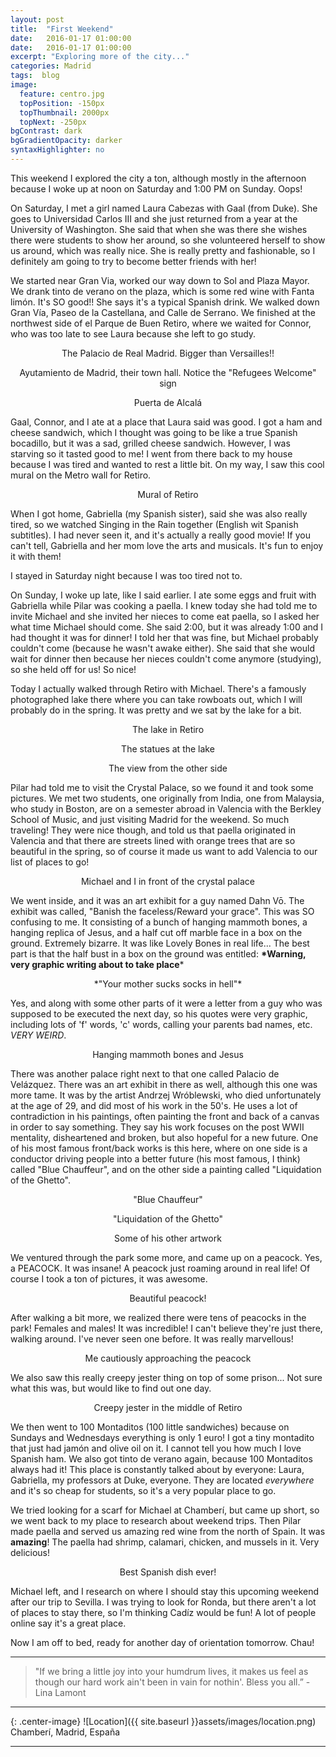 ```yaml
---
layout: post
title:  "First Weekend"
date:   2016-01-17 01:00:00
date:   2016-01-17 01:00:00
excerpt: "Exploring more of the city..."
categories: Madrid
tags:  blog
image:
  feature: centro.jpg
  topPosition: -150px
  topThumbnail: 2000px
  topNext: -250px
bgContrast: dark
bgGradientOpacity: darker
syntaxHighlighter: no
---
```


This weekend I explored the city a ton, although mostly in the afternoon because I woke up at noon on Saturday and 1:00 PM on Sunday. Oops!

On Saturday, I met a girl named Laura Cabezas with Gaal (from Duke). She goes to Universidad Carlos III and she just returned from a year at the University of Washington. She said that when she was there she wishes there were students to show her around, so she volunteered herself to show us around, which was really nice. She is really pretty and fashionable, so I definitely am going to try to become better friends with her!

We started near Gran Via, worked our way down to Sol and Plaza Mayor. We drank tinto de verano on the plaza, which is some red wine with Fanta limón. It's SO good!! She says it's a typical Spanish drink. We walked down Gran Vía, Paseo de la Castellana, and Calle de Serrano. We finished at the northwest side of el Parque de Buen Retiro, where we waited for Connor, who was too late to see Laura because she left to go study.

<div class="img img--fullContainer img--14xLeading" style="background-image: url({{ site.baseurl_posts_img }}spain/firstweekend/palacio.jpg);"></div>
<center><p style="font-size: 14px;">The Palacio de Real Madrid. Bigger than Versailles!!</p></center>

<div class="img img--fullContainer img--14xLeading" style="background-image: url({{ site.baseurl_posts_img }}spain/firstweekend/townhall.jpg);"></div>
<center><p style="font-size: 14px;">Ayutamiento de Madrid, their town hall. Notice the "Refugees Welcome" sign</p></center>

<div class="img img--fullContainer img--14xLeading" style="background-image: url({{ site.baseurl_posts_img }}spain/firstweekend/threearches.jpg);"></div>
<center><p style="font-size: 14px;">Puerta de Alcalá</p></center>

Gaal, Connor, and I ate at a place that Laura said was good. I got a ham and cheese sandwich, which I thought was going to be like a true Spanish bocadillo, but it was a sad, grilled cheese sandwich. However, I was starving so it tasted good to me! I went from there back to my house because I was tired and wanted to rest a little bit. On my way, I saw this cool mural on the Metro wall for Retiro.

<div class="img img--fullContainer img--14xLeading" style="background-image: url({{ site.baseurl_posts_img }}spain/firstweekend/arte.jpg);"></div>
<center><p style="font-size: 14px;">Mural of Retiro</p></center>

When I got home, Gabriella (my Spanish sister), said she was also really tired, so we watched Singing in the Rain together (English wit Spanish subtitles). I had never seen it, and it's actually a really good movie! If you can't tell, Gabriella and her mom love the arts and musicals. It's fun to enjoy it with them!

I stayed in Saturday night because I was too tired not to.

On Sunday, I woke up late, like I said earlier. I ate some eggs and fruit with Gabriella while Pilar was cooking a paella. I knew today she had told me to invite Michael and she invited her nieces to come eat paella, so I asked her what time Michael should come. She said 2:00, but it was already 1:00 and I had thought it was for dinner! I told her that was fine, but Michael probably couldn't come (because he wasn't awake either). She said that she would wait for dinner then because her nieces couldn't come anymore (studying), so she held off for us! So nice!

Today I actually walked through Retiro with Michael. There's a famously photographed lake there where you can take rowboats out, which I will probably do in the spring. It was pretty and we sat by the lake for a bit.

<div class="img img--fullContainer img--14xLeading" style="background-image: url({{ site.baseurl_posts_img }}spain/firstweekend/retiro1.jpg);"></div>
<center><p style="font-size: 14px;">The lake in Retiro</p></center>

<div class="img img--fullContainer img--14xLeading" style="background-image: url({{ site.baseurl_posts_img }}spain/firstweekend/retiro2.jpg);"></div>
<center><p style="font-size: 14px;">The statues at the lake</p></center>

<div class="img img--fullContainer img--14xLeading" style="background-image: url({{ site.baseurl_posts_img }}spain/firstweekend/retiro3.jpg);"></div>
<center><p style="font-size: 14px;">The view from the other side</p></center>

Pilar had told me to visit the Crystal Palace, so we found it and took some pictures. We met two students, one originally from India, one from Malaysia, who study in Boston, are on a semester abroad in Valencia with the Berkley School of Music, and just visiting Madrid for the weekend. So much traveling! They were nice though, and told us that paella originated in Valencia and that there are streets lined with orange trees that are so beautiful in the spring, so of course it made us want to add Valencia to our list of places to go!

<div class="img img--fullContainer img--14xLeading" style="background-image: url({{ site.baseurl_posts_img }}spain/firstweekend/crystal.jpg);"></div>
<center><p style="font-size: 14px;">Michael and I in front of the crystal palace</p></center>

We went inside, and it was an art exhibit for a guy named Dahn Vō. The exhibit was called, "Banish the faceless/Reward your grace". This was SO confusing to me. It consisting of a bunch of hanging mammoth bones, a hanging replica of Jesus, and a half cut off marble face in a box on the ground. Extremely bizarre. It was like Lovely Bones in real life... The best part is that the half bust in a box on the ground was entitled:
**\*Warning, very graphic writing about to take place**\*

<center>*"Your mother sucks socks in hell"*</center>

Yes, and along with some other parts of it were a letter from a guy who was supposed to be executed the next day, so his quotes were very graphic, including lots of 'f' words, 'c' words, calling your parents bad names, etc. *VERY WEIRD*.

<div class="img img--fullContainer img--14xLeading" style="background-image: url({{ site.baseurl_posts_img }}spain/firstweekend/bones.jpg);"></div>
<center><p style="font-size: 14px;">Hanging mammoth bones and Jesus</p></center>

There was another palace right next to that one called Palacio de Velázquez. There was an art exhibit in there as well, although this one was more tame. It was by the artist Andrzej Wróblewski, who died unfortunately at the age of 29, and did most of his work in the 50's. He uses a lot of contradiction in his paintings, often painting the front and back of a canvas in order to say something. They say his work focuses on the post WWII mentality, disheartened and broken, but also hopeful for a new future. One of his most famous front/back works is this here, where on one side is a conductor driving people into a better future (his most famous, I think) called "Blue Chauffeur", and on the other side a painting called "Liquidation of the Ghetto".

<div class="img img--fullContainer img--14xLeading" style="background-image: url({{ site.baseurl_posts_img }}spain/firstweekend/driver.jpg);"></div>
<center><p style="font-size: 14px;">"Blue Chauffeur"</p></center>

<div class="img img--fullContainer img--14xLeading" style="background-image: url({{ site.baseurl_posts_img }}spain/firstweekend/ghetto.jpg);"></div>
<center><p style="font-size: 14px;">"Liquidation of the Ghetto"</p></center>

<div class="img img--fullContainer img--14xLeading" style="background-image: url({{ site.baseurl_posts_img }}spain/firstweekend/art.jpg);"></div>
<center><p style="font-size: 14px;">Some of his other artwork</p></center>

We ventured through the park some more, and came up on a peacock. Yes, a PEACOCK. It was insane! A peacock just roaming around in real life! Of course I took a ton of pictures, it was awesome.

<div class="img img--fullContainer img--14xLeading" style="background-image: url({{ site.baseurl_posts_img }}spain/firstweekend/peacock.jpg);"></div>
<center><p style="font-size: 14px;">Beautiful peacock!</p></center>

After walking a bit more, we realized there were tens of peacocks in the park! Females and males! It was incredible! I can't believe they're just there, walking around. I've never seen one before. It was really marvellous!

<div class="img img--fullContainer img--14xLeading" style="background-image: url({{ site.baseurl_posts_img }}spain/firstweekend/meandbird.jpg);"></div>
<center><p style="font-size: 14px;">Me cautiously approaching the peacock</p></center>

We also saw this really creepy jester thing on top of some prison... Not sure what this was, but would like to find out one day.

<div class="img img--fullContainer img--14xLeading" style="background-image: url({{ site.baseurl_posts_img }}spain/firstweekend/creepy.jpg);"></div>
<center><p style="font-size: 14px;">Creepy jester in the middle of Retiro</p></center>

We then went to 100 Montaditos (100 little sandwiches) because on Sundays and Wednesdays everything is only 1 euro! I got a tiny montadito that just had jamón and olive oil on it. I cannot tell you how much I love Spanish ham. We also got tinto de verano again, because 100 Montaditos always had it! This place is constantly talked about by everyone: Laura, Gabriella, my professors at Duke, everyone. They are located *everywhere* and it's so cheap for students, so it's a very popular place to go.

We tried looking for a scarf for Michael at Chamberí, but came up short, so we went back to my place to research about weekend trips. Then Pilar made paella and served us amazing red wine from the north of Spain. It was **amazing**! The paella had shrimp, calamari, chicken, and mussels in it. Very delicious!

<div class="img img--fullContainer img--14xLeading" style="background-image: url({{ site.baseurl_posts_img }}spain/firstweekend/paella.jpg);"></div>
<center><p style="font-size: 14px;">Best Spanish dish ever!</p></center>

Michael left, and I research on where I should stay this upcoming weekend after our trip to Sevilla. I was trying to look for Ronda, but there aren't a lot of places to stay there, so I'm thinking Cadíz would be fun! A lot of people online say it's a great place.

Now I am off to bed, ready for another day of orientation tomorrow. Chau!

<hr>

<blockquote class="largeQuote">"If we bring a little joy into your humdrum lives, it makes us feel as though our hard work ain't been in vain for nothin'. Bless you all.” - Lina Lamont</blockquote>

<hr>

{: .center-image}
![Location]({{ site.baseurl }}assets/images/location.png) Chamberí, Madrid, España

<hr>
